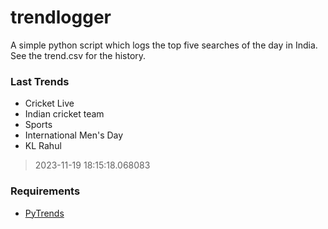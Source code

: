 # trendlogger
A simple python script which logs the top five searches of the day in India.<br>See the trend.csv for the history.<br>

<!-- Last Trends -->
### Last Trends
* Cricket Live
* Indian cricket team
* Sports
* International Men's Day
* KL Rahul
> 2023-11-19 18:15:18.068083

<!-- Requirements -->
### Requirements
* [PyTrends](https://github.com/dreyco676/pytrends)
